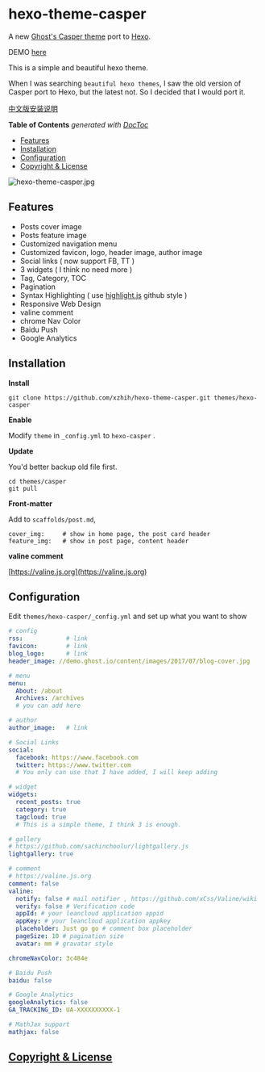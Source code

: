 hexo-theme-casper
===

A new [Ghost's Casper theme](https://github.com/TryGhost/Casper) port to [Hexo](https://hexo.io).

DEMO [here](https://xzhih.github.io/hexo-theme-casper/)

This is a simple and beautiful hexo theme.

When I was searching `beautiful hexo themes`, I saw the old version of Casper port to Hexo, but the latest not. So I decided that I would port it.

[中文版安装说明](https://zhih.me/2017/hexo-casper-usage/)

<!-- START doctoc generated TOC please keep comment here to allow auto update -->
<!-- DON'T EDIT THIS SECTION, INSTEAD RE-RUN doctoc TO UPDATE -->
**Table of Contents**  *generated with [DocToc](https://github.com/thlorenz/doctoc)*

- [Features](#features)
- [Installation](#installation)
- [Configuration](#configuration)
- [Copyright & License](#copyright--license)

<!-- END doctoc generated TOC please keep comment here to allow auto update -->

![hexo-theme-casper.jpg](https://i.loli.net/2017/11/26/5a19dd5331bea.jpg)

## Features

- Posts cover image
- Posts feature image
- Customized navigation menu 
- Customized favicon, logo, header image, author image
- Social links ( now support FB, TT ) 
- 3 widgets ( I think no need more )
- Tag, Category, TOC 
- Pagination
- Syntax Highlighting ( use [highlight.js](https://highlightjs.org) github style )
- Responsive Web Design
- valine comment
- chrome Nav Color
- Baidu Push
- Google Analytics

## Installation

**Install**

```
git clone https://github.com/xzhih/hexo-theme-casper.git themes/hexo-casper
```

**Enable**

Modify `theme` in `_config.yml` to `hexo-casper` .

**Update**

You'd better backup old file first.

```
cd themes/casper 
git pull
```

**Front-matter**

Add to `scaffolds/post.md`, 

```
cover_img:     # show in home page, the post card header
feature_img:   # show in post page, content header
```

**valine comment**

[https://valine.js.org](https://valine.js.org)

## Configuration

Edit `themes/hexo-casper/_config.yml` and set up what you want to show

```yaml
# config
rss:            # link
favicon:        # link
blog_logo:      # link
header_image: //demo.ghost.io/content/images/2017/07/blog-cover.jpg 

# menu
menu:
  About: /about
  Archives: /archives
  # you can add here

# author
author_image:   # link

# Social Links
social:
  facebook: https://www.facebook.com
  twitter: https://www.twitter.com
  # You only can use that I have added, I will keep adding

# widget
widgets:
  recent_posts: true
  category: true
  tagcloud: true
  # This is a simple theme, I think 3 is enough.

# gallery
# https://github.com/sachinchoolur/lightgallery.js
lightgallery: true

# comment
# https://valine.js.org
comment: false
valine:
  notify: false # mail notifier , https://github.com/xCss/Valine/wiki 
  verify: false # Verification code
  appId: # your leancloud application appid
  appKey: # your leancloud application appkey
  placeholder: Just go go # comment box placeholder
  pageSize: 10 # pagination size
  avatar: mm # gravatar style

chromeNavColor: 3c484e

# Baidu Push
baidu: false

# Google Analytics
googleAnalytics: false
GA_TRACKING_ID: UA-XXXXXXXXXX-1

# MathJax support
mathjax: false
```

## [Copyright & License](https://github.com/TryGhost/Casper/blob/master/LICENSE)
